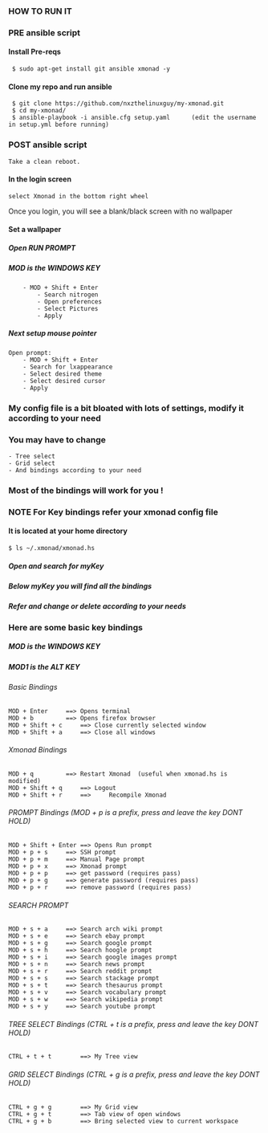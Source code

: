 ### HOW TO RUN IT
### PRE ansible script

#### Install Pre-reqs
	 $ sudo apt-get install git ansible xmonad -y

#### Clone my repo and run ansible
	 $ git clone https://github.com/nxzthelinuxguy/my-xmonad.git
	 $ cd my-xmonad/
	 $ ansible-playbook -i ansible.cfg setup.yaml      (edit the username in setup.yml before running)

### POST ansible script
	Take a clean reboot.

#### In the login screen 
	select Xmonad in the bottom right wheel  
Once you login, you will see a blank/black screen with no wallpaper

#### Set a wallpaper

##### Open RUN PROMPT
#####	MOD is the WINDOWS KEY
		- MOD + Shift + Enter
			- Search nitrogen 
			- Open preferences
			- Select Pictures 
			- Apply

##### Next setup mouse pointer
	Open prompt:
		- MOD + Shift + Enter
		- Search for lxappearance
		- Select desired theme
		- Select desired cursor
		- Apply

### My config file is a bit bloated with lots of settings, modify it according to your need
### You may have to change 
	- Tree select
	- Grid select 
	- And bindings according to your need 
### Most of the bindings will work for you !

### NOTE For Key bindings refer your xmonad config file
#### It is located at your home directory
	$ ls ~/.xmonad/xmonad.hs 

##### Open and search for myKey
##### Below myKey you will find all the bindings
##### Refer and change or delete according to your needs

### Here are some basic key bindings
#####	MOD is the WINDOWS KEY
#####	MOD1 is the ALT KEY
###### Basic Bindings
	MOD + Enter		==>	Opens terminal
	MOD + b			==>	Opens firefox browser
	MOD + Shift + c		==>	Close currently selected window
	MOD + Shift + a		==>	Close all windows
###### Xmonad Bindings
	MOD + q			==>	Restart Xmonad  (useful when xmonad.hs is modified)
	MOD + Shift + q		==>	Logout
	MOD + Shift + r		==> 	Recompile Xmonad
###### PROMPT Bindings (MOD + p is a prefix, press and leave the key DONT HOLD)
	MOD + Shift + Enter	==>	Opens Run prompt
	MOD + p + s		==>	SSH prompt
	MOD + p + m		==>	Manual Page prompt 
	MOD + p + x		==>	Xmonad prompt 
	MOD + p + p		==>	get password (requires pass)
	MOD + p + g		==>	generate password (requires pass)
	MOD + p + r		==>	remove password (requires pass)

###### SEARCH PROMPT
	MOD + s + a		==>	Search arch wiki prompt
	MOD + s + e		==>	Search ebay prompt 
	MOD + s + g		==>	Search google prompt 
	MOD + s + h		==>	Search hoogle prompt
	MOD + s + i		==>	Search google images prompt 
	MOD + s + n		==>	Search news prompt
	MOD + s + r		==>	Search reddit prompt 
	MOD + s + s		==>	Search stackage prompt 
	MOD + s + t		==>	Search thesaurus prompt 
	MOD + s + v		==>	Search vocabulary prompt 
	MOD + s + w		==>	Search wikipedia prompt
	MOD + s + y		==>	Search youtube prompt


###### TREE SELECT Bindings (CTRL + t is a prefix, press and leave the key DONT HOLD)
	CTRL + t + t		==>	My Tree view
###### GRID SELECT Bindings (CTRL + g is a prefix, press and leave the key DONT HOLD)	
	CTRL + g + g		==>	My Grid view
	CTRL + g + t		==>	Tab view of open windows
	CTRL + g + b		==>	Bring selected view to current workspace

